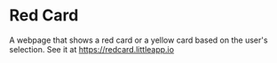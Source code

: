 # Red Card

A webpage that shows a red card or a yellow card based on the user's selection. See it at https://redcard.littleapp.io
